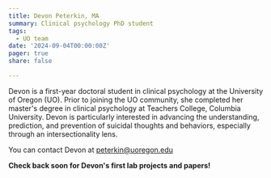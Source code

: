 ```yaml
---
title: Devon Peterkin, MA
summary: Clinical psychology PhD student
tags: 
  - UO team
date: '2024-09-04T00:00:00Z'
pager: true
share: false

---
```


Devon is a first-year doctoral student in clinical psychology at the University of Oregon (UO). Prior to joining the UO community, she completed her master's degree in clinical psychology at Teachers College, Columbia University. Devon is particularly interested in advancing the understanding, prediction, and prevention of suicidal thoughts and behaviors, especially through an intersectionality lens.

You can contact Devon at peterkin@uoregon.edu

**Check back soon for Devon's first lab projects and papers!**